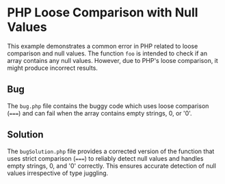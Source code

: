 # PHP Loose Comparison with Null Values

This example demonstrates a common error in PHP related to loose comparison and null values. The function `foo` is intended to check if an array contains any null values. However, due to PHP's loose comparison, it might produce incorrect results.

## Bug
The `bug.php` file contains the buggy code which uses loose comparison (`===`) and can fail when the array contains empty strings, 0, or '0'.

## Solution
The `bugSolution.php` file provides a corrected version of the function that uses strict comparison (`===`) to reliably detect null values and handles empty strings, 0, and '0' correctly.  This ensures accurate detection of null values irrespective of type juggling.